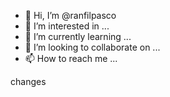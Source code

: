- 👋 Hi, I’m @ranfilpasco
- 👀 I’m interested in ...
- 🌱 I’m currently learning ...
- 💞️ I’m looking to collaborate on ...
- 📫 How to reach me ...

<!---
ranfilpasco/ranfilpasco is a ✨ special ✨ repository because its `README.md` (this file) appears on your GitHub profile.
You can click the Preview link to take a look at your changes.
--->
changes
